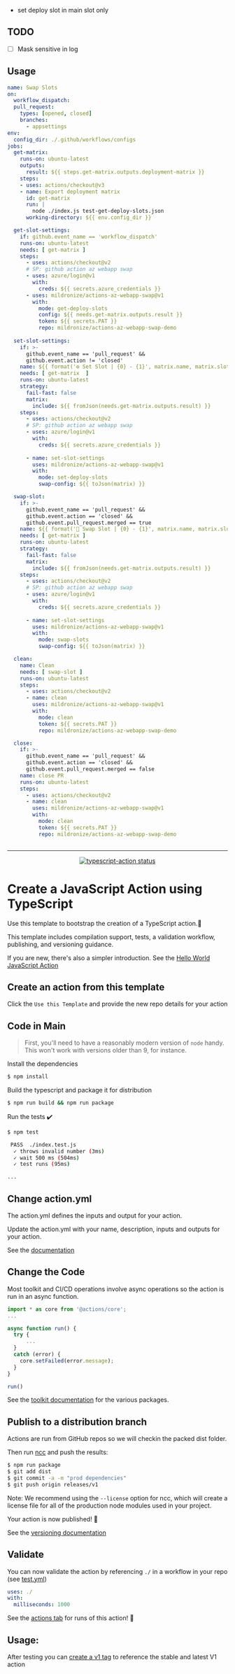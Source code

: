 
- set deploy slot in main slot only

## TODO

- [ ] Mask sensitive in log

## Usage 

```yaml
name: Swap Slots
on:
  workflow_dispatch:
  pull_request:
    types: [opened, closed]
    branches:
      - appsettings
env:
  config_dir: ./.github/workflows/configs
jobs:
  get-matrix:
    runs-on: ubuntu-latest
    outputs:
      result: ${{ steps.get-matrix.outputs.deployment-matrix }}
    steps:
    - uses: actions/checkout@v3
    - name: Export deployment matrix
      id: get-matrix
      run: |
        node ./index.js test-get-deploy-slots.json
      working-directory: ${{ env.config_dir }}

  get-slot-settings:
    if: github.event_name == 'workflow_dispatch'
    runs-on: ubuntu-latest
    needs: [ get-matrix ]
    steps:
      - uses: actions/checkout@v2
      # SP: github action az webapp swap
      - uses: azure/login@v1
        with:
          creds: ${{ secrets.azure_credentials }}
      - uses: mildronize/actions-az-webapp-swap@v1
        with:
          mode: get-deploy-slots
          config: ${{ needs.get-matrix.outputs.result }}
          token: ${{ secrets.PAT }}
          repo: mildronize/actions-az-webapp-swap-demo
          
  set-slot-settings:
    if: >- 
      github.event_name == 'pull_request' &&
      github.event.action != 'closed'
    name: ${{ format('⚙️ Set Slot | {0} - {1}', matrix.name, matrix.slot) }}
    needs: [ get-matrix  ]
    runs-on: ubuntu-latest
    strategy:
      fail-fast: false
      matrix:
        include: ${{ fromJson(needs.get-matrix.outputs.result) }}
    steps:
      - uses: actions/checkout@v2
      # SP: github action az webapp swap
      - uses: azure/login@v1
        with:
          creds: ${{ secrets.azure_credentials }}
      
      - name: set-slot-settings
        uses: mildronize/actions-az-webapp-swap@v1
        with: 
          mode: set-deploy-slots
          swap-config: ${{ toJson(matrix) }}

  swap-slot:
    if: >- 
      github.event_name == 'pull_request' &&
      github.event.action == 'closed' && 
      github.event.pull_request.merged == true
    name: ${{ format('🚀 Swap Slot | {0} - {1}', matrix.name, matrix.slot) }}
    needs: [ get-matrix ]
    runs-on: ubuntu-latest
    strategy:
      fail-fast: false
      matrix:
        include: ${{ fromJson(needs.get-matrix.outputs.result) }}
    steps:
      - uses: actions/checkout@v2
      # SP: github action az webapp swap
      - uses: azure/login@v1
        with:
          creds: ${{ secrets.azure_credentials }}
      
      - name: set-slot-settings
        uses: mildronize/actions-az-webapp-swap@v1
        with: 
          mode: swap-slots
          swap-config: ${{ toJson(matrix) }}

  clean:
    name: Clean
    needs: [ swap-slot ]
    runs-on: ubuntu-latest
    steps:
      - uses: actions/checkout@v2
      - name: clean
        uses: mildronize/actions-az-webapp-swap@v1
        with: 
          mode: clean
          token: ${{ secrets.PAT }}
          repo: mildronize/actions-az-webapp-swap-demo

  close:
    if: >- 
      github.event_name == 'pull_request' &&
      github.event.action == 'closed' && 
      github.event.pull_request.merged == false
    name: close PR
    runs-on: ubuntu-latest
    steps:
      - uses: actions/checkout@v2
      - name: clean
        uses: mildronize/actions-az-webapp-swap@v1
        with: 
          mode: clean
          token: ${{ secrets.PAT }}
          repo: mildronize/actions-az-webapp-swap-demo
  
```

---

<p align="center">
  <a href="https://github.com/actions/typescript-action/actions"><img alt="typescript-action status" src="https://github.com/actions/typescript-action/workflows/build-test/badge.svg"></a>
</p>

# Create a JavaScript Action using TypeScript

Use this template to bootstrap the creation of a TypeScript action.:rocket:

This template includes compilation support, tests, a validation workflow, publishing, and versioning guidance.  

If you are new, there's also a simpler introduction.  See the [Hello World JavaScript Action](https://github.com/actions/hello-world-javascript-action)

## Create an action from this template

Click the `Use this Template` and provide the new repo details for your action

## Code in Main

> First, you'll need to have a reasonably modern version of `node` handy. This won't work with versions older than 9, for instance.

Install the dependencies  
```bash
$ npm install
```

Build the typescript and package it for distribution
```bash
$ npm run build && npm run package
```

Run the tests :heavy_check_mark:  
```bash
$ npm test

 PASS  ./index.test.js
  ✓ throws invalid number (3ms)
  ✓ wait 500 ms (504ms)
  ✓ test runs (95ms)

...
```

## Change action.yml

The action.yml defines the inputs and output for your action.

Update the action.yml with your name, description, inputs and outputs for your action.

See the [documentation](https://help.github.com/en/articles/metadata-syntax-for-github-actions)

## Change the Code

Most toolkit and CI/CD operations involve async operations so the action is run in an async function.

```javascript
import * as core from '@actions/core';
...

async function run() {
  try { 
      ...
  } 
  catch (error) {
    core.setFailed(error.message);
  }
}

run()
```

See the [toolkit documentation](https://github.com/actions/toolkit/blob/master/README.md#packages) for the various packages.

## Publish to a distribution branch

Actions are run from GitHub repos so we will checkin the packed dist folder. 

Then run [ncc](https://github.com/zeit/ncc) and push the results:
```bash
$ npm run package
$ git add dist
$ git commit -a -m "prod dependencies"
$ git push origin releases/v1
```

Note: We recommend using the `--license` option for ncc, which will create a license file for all of the production node modules used in your project.

Your action is now published! :rocket: 

See the [versioning documentation](https://github.com/actions/toolkit/blob/master/docs/action-versioning.md)

## Validate

You can now validate the action by referencing `./` in a workflow in your repo (see [test.yml](.github/workflows/test.yml))

```yaml
uses: ./
with:
  milliseconds: 1000
```

See the [actions tab](https://github.com/actions/typescript-action/actions) for runs of this action! :rocket:

## Usage:

After testing you can [create a v1 tag](https://github.com/actions/toolkit/blob/master/docs/action-versioning.md) to reference the stable and latest V1 action
